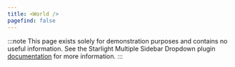 ```yaml
---
title: <World />
pagefind: false
---
```


:::note
This page exists solely for demonstration purposes and contains no useful information.
See the Starlight Multiple Sidebar Dropdown plugin [documentation](/docs/getting-started/) for more information.
:::
